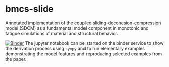 # bmcs-slide
Annotated implementation of the coupled sliding-decohesion-compression model
(SDCM) as a fundamental model component in monotonic and fatigue simulations
of material and structural behavior.

[![Binder](https://mybinder.org/badge.svg)](https://mybinder.org/v2/gh/bmcs-group/bmcs_slide.git/main?urlpath=%2Fapps%2Fnotebooks/csdcm.ipynb) 
The jupyter notebook can be started on the binder service to show the 
derivation process using `sympy` and to run elementary examples
demonstrating the model features and reproducing selected examples
from the paper.
